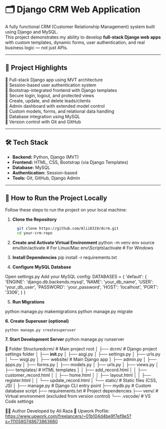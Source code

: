 # 🗂️ Django CRM Web Application

A fully functional CRM (Customer Relationship Management) system built using Django and MySQL.  
This project demonstrates my ability to develop **full-stack Django web apps** with custom templates, dynamic forms, user authentication, and real business logic — not just APIs.

---

## 🎯 Project Highlights

🔹 Full-stack Django app using MVT architecture  
🔹 Session-based user authentication system  
🔹 Bootstrap-integrated frontend with Django templates  
🔹 Secure login, logout, and protected views  
🔹 Create, update, and delete leads/clients  
🔹 Admin dashboard with extended model control  
🔹 Custom models, forms, and relational data handling  
🔹 Database integration using MySQL  
🔹 Version control with Git and GitHub

---

## 🛠️ Tech Stack

- **Backend:** Python, Django (MVT)
- **Frontend:** HTML, CSS, Bootstrap (via Django Templates)
- **Database:** MySQL
- **Authentication:** Session-based
- **Tools:** Git, GitHub, Django Admin

---

## 🚀 How to Run the Project Locally

Follow these steps to run the project on your local machine:

1. **Clone the Repository**
   ```bash
     git clone https://github.com/Alii0319/dcrm.git
     cd your-crm-repo

2. **Create and Activate Virtual Environment**
  python -m venv env
  source env/bin/activate  # For Linux/Mac
  env\Scripts\activate     # For Windows

3. **Install Dependencies**
  pip install -r requirements.txt

4. **Configure MySQL Database**

Open settings.py
Add your MySQL config:
  DATABASES = {
    'default': {
        'ENGINE': 'django.db.backends.mysql',
        'NAME': 'your_db_name',
        'USER': 'your_db_user',
        'PASSWORD': 'your_password',
        'HOST': 'localhost',
        'PORT': '3306',
    }
}

5.  **Run Migrations**

   python manage.py makemigrations
   python manage.py migrate

**6. Create Superuser (optional)**
    
    python manage.py createsuperuser
    
**7. Start Development Server**
    python manage.py runserver

📁 Folder Structuredcrm/                               # Main project root
│
├── dcrm/                           # Django project settings folder
│   ├── __init__.py
│   ├── asgi.py
│   ├── settings.py
│   ├── urls.py
│   └── wsgi.py
│
├── website/                        # Main Django app
│   ├── admin.py
│   ├── apps.py
│   ├── forms.py
│   ├── models.py
│   ├── urls.py
│   ├── views.py
│   ├── templates/                  # HTML templates
│   │   ├── add_record.html
│   │   ├── customer_record.html
│   │   ├── home.html
│   │   ├── layout.html
│   │   ├── register.html
│   │   └── update_record.html
│   └── static/                     # Static files (CSS, JS)
│
├── manage.py                      # Django CLI entry point
├── mydb.py                        # Custom database script 
├── requirements.txt              # Project dependencies
├── venv/                         # Virtual environment (excluded from version control)
└── .vscode/                      # VS Code settings 


🙋‍♂️ Author
Developed by Ali Raza
🔗 Upwork Profile: https://www.upwork.com/freelancers/~01b104d4be9f7ef9e5?s=1110580748673863680

